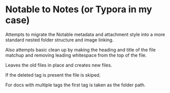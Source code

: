 # Notable to Notes (or Typora in my case)

Attempts to migrate the Notable metadata and attachment style into a more standard nested folder structure and image linking.

Also attempts basic clean up by making the heading and title of the file matchup and removing leading whitespace from the top of the file.

Leaves the old files in place and creates new files.

If the deleted tag is present the file is skiped.

For docs with multiple tags the first tag is taken as the folder path.